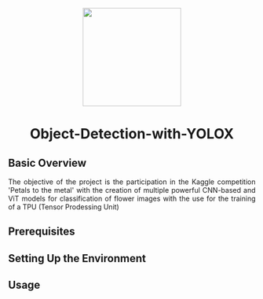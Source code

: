 <p align="center">
    <img width="200" src="https://github.com/FrancescoFran/CNN-based-and-Vision-Transformer-image-classification/assets/96301982/63e2b106-5180-4dc9-ab8c-7bc7d7efdc78">
</p>
<h1 align="center">Object-Detection-with-YOLOX</h1>
<h2 align="left">Basic Overview</h2>
<p align="justify">
    The objective of the project is the participation in the Kaggle competition 'Petals to the metal' with the creation of multiple powerful CNN-based and ViT models for classification of flower images with the use for the training of a TPU (Tensor Prodessing Unit)
</p>
<h2 align="left">Prerequisites</h2>
<h2 align="left">Setting Up the Environment</h2>
<h2 align="left">Usage</h2>

